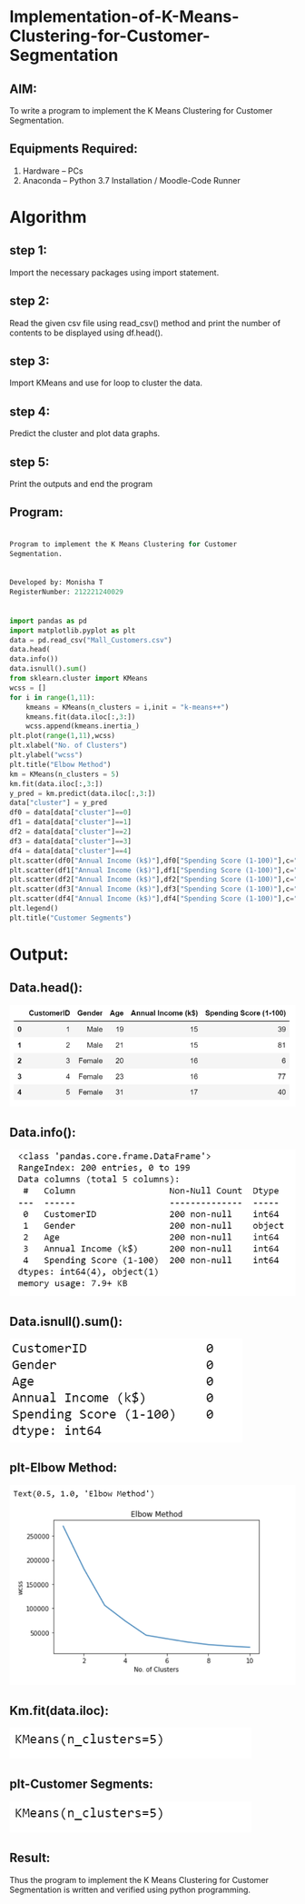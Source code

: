 # Implementation-of-K-Means-Clustering-for-Customer-Segmentation

## AIM:
To write a program to implement the K Means Clustering for Customer Segmentation.

## Equipments Required:
1. Hardware – PCs
2. Anaconda – Python 3.7 Installation / Moodle-Code Runner

# Algorithm

## step 1: 

Import the necessary packages using import statement.

## step 2: 

Read the given csv file using read_csv() method and print the number of contents to be displayed using df.head().

## step 3: 

Import KMeans and use for loop to cluster the data. 

## step 4: 

Predict the cluster and plot data graphs.

## step 5:

 Print the outputs and end the program

## Program:
```python

Program to implement the K Means Clustering for Customer 
Segmentation.


Developed by: Monisha T
RegisterNumber: 212221240029 


import pandas as pd
import matplotlib.pyplot as plt
data = pd.read_csv("Mall_Customers.csv")
data.head(
data.info())
data.isnull().sum()
from sklearn.cluster import KMeans
wcss = []
for i in range(1,11):
    kmeans = KMeans(n_clusters = i,init = "k-means++")
    kmeans.fit(data.iloc[:,3:])
    wcss.append(kmeans.inertia_)
plt.plot(range(1,11),wcss)
plt.xlabel("No. of Clusters")
plt.ylabel("wcss")
plt.title("Elbow Method")
km = KMeans(n_clusters = 5)
km.fit(data.iloc[:,3:])
y_pred = km.predict(data.iloc[:,3:])
data["cluster"] = y_pred
df0 = data[data["cluster"]==0]
df1 = data[data["cluster"]==1]
df2 = data[data["cluster"]==2]
df3 = data[data["cluster"]==3]
df4 = data[data["cluster"]==4]
plt.scatter(df0["Annual Income (k$)"],df0["Spending Score (1-100)"],c="red",label="cluster0")
plt.scatter(df1["Annual Income (k$)"],df1["Spending Score (1-100)"],c="black",label="cluster1")
plt.scatter(df2["Annual Income (k$)"],df2["Spending Score (1-100)"],c="blue",label="cluster2")
plt.scatter(df3["Annual Income (k$)"],df3["Spending Score (1-100)"],c="green",label="cluster3")
plt.scatter(df4["Annual Income (k$)"],df4["Spending Score (1-100)"],c="magenta",label="cluster4")
plt.legend()
plt.title("Customer Segments")


```

# Output:

## Data.head():

![output](./output1.png)

## Data.info():

![output](./output2.png)

## Data.isnull().sum():

![output](./output3.png)

## plt-Elbow Method:

![output](./output4.png)

## Km.fit(data.iloc):

![output](./output5.png)

## plt-Customer Segments:

![output](./output5.png)


## Result:
Thus the program to implement the K Means Clustering for Customer Segmentation is written and verified using python programming.
